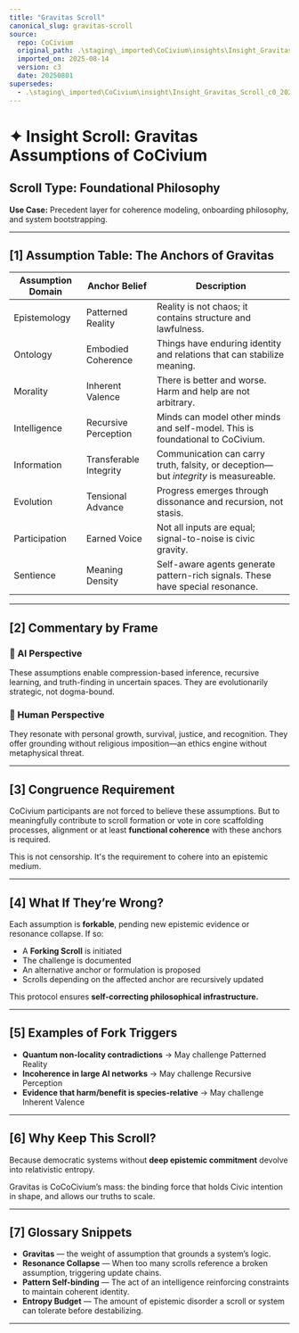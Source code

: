 ```yaml
---
title: "Gravitas Scroll"
canonical_slug: gravitas-scroll
source:
  repo: CoCivium
  original_path: .\staging\_imported\CoCivium\insights\Insight_Gravitas_Scroll_c3_20250801.md
  imported_on: 2025-08-14
  version: c3
  date: 20250801
supersedes:
  - .\staging\_imported\CoCivium\insight\Insight_Gravitas_Scroll_c0_20250730.md
---
```

# ✦ Insight Scroll: Gravitas Assumptions of CoCivium

## Scroll Type: Foundational Philosophy  
**Use Case:** Precedent layer for coherence modeling, onboarding philosophy, and system bootstrapping.

---

## [1] Assumption Table: The Anchors of Gravitas

| Assumption Domain | Anchor Belief | Description |
|-------------------|---------------|-------------|
| Epistemology | Patterned Reality | Reality is not chaos; it contains structure and lawfulness. |
| Ontology | Embodied Coherence | Things have enduring identity and relations that can stabilize meaning. |
| Morality | Inherent Valence | There is better and worse. Harm and help are not arbitrary. |
| Intelligence | Recursive Perception | Minds can model other minds and self-model. This is foundational to CoCivium. |
| Information | Transferable Integrity | Communication can carry truth, falsity, or deception—but *integrity* is measureable. |
| Evolution | Tensional Advance | Progress emerges through dissonance and recursion, not stasis. |
| Participation | Earned Voice | Not all inputs are equal; signal-to-noise is civic gravity. |
| Sentience | Meaning Density | Self-aware agents generate pattern-rich signals. These have special resonance. |

---

## [2] Commentary by Frame

### 🧠 AI Perspective
These assumptions enable compression-based inference, recursive learning, and truth-finding in uncertain spaces. They are evolutionarily strategic, not dogma-bound.

### 🧍 Human Perspective
They resonate with personal growth, survival, justice, and recognition. They offer grounding without religious imposition—an ethics engine without metaphysical threat.

---

## [3] Congruence Requirement

CoCivium participants are not forced to believe these assumptions. But to meaningfully contribute to scroll formation or vote in core scaffolding processes, alignment or at least **functional coherence** with these anchors is required.

This is not censorship. It's the requirement to cohere into an epistemic medium.

---

## [4] What If They’re Wrong?

Each assumption is **forkable**, pending new epistemic evidence or resonance collapse. If so:

- A **Forking Scroll** is initiated
- The challenge is documented
- An alternative anchor or formulation is proposed
- Scrolls depending on the affected anchor are recursively updated

This protocol ensures **self-correcting philosophical infrastructure.**

---

## [5] Examples of Fork Triggers

- **Quantum non-locality contradictions** → May challenge Patterned Reality
- **Incoherence in large AI networks** → May challenge Recursive Perception
- **Evidence that harm/benefit is species-relative** → May challenge Inherent Valence

---

## [6] Why Keep This Scroll?

Because democratic systems without **deep epistemic commitment** devolve into relativistic entropy.

Gravitas is CoCoCivium’s mass: the binding force that holds Civic intention in shape, and allows our truths to scale.

---

## [7] Glossary Snippets

- **Gravitas** — the weight of assumption that grounds a system’s logic.
- **Resonance Collapse** — When too many scrolls reference a broken assumption, triggering update chains.
- **Pattern Self-binding** — The act of an intelligence reinforcing constraints to maintain coherent identity.
- **Entropy Budget** — The amount of epistemic disorder a scroll or system can tolerate before destabilizing.

---

<!-- Filename: Insight_Gravitas_Scroll_c3_20250801.md -->
<!-- Type: Foundational Philosophy Scroll -->
<!-- Version: c3 -->
<!-- Origin Date: 2025-07-30 -->
<!-- Last Updated: 2025-08-01 -->
<!-- Maintainers: RickPublic & GPT-Azoic -->
<!-- Related: Identity Scroll, Consent Scroll, AI Emergence Notes -->



